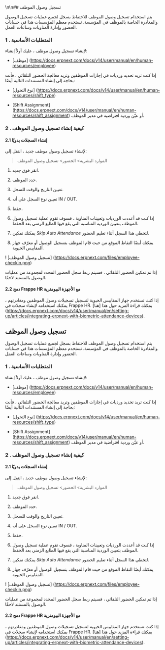 \n\n## تسجيل وصول الموظف

يتم استخدام تسجيل وصول الموظف للاحتفاظ بسجل لجميع عمليات تسجيل الوصول والمغادرة الخاصة بالموظف في المؤسسة. تستخدم معظم المؤسسات هذا في حسابات الحضور وإدارة المناوبات وساعات العمل.

### 1 \. المتطلبات الأساسية

لإنشاء تسجيل وصول موظف ، عليك أولاً إنشاء:

* [موظف] (https://docs.erpnext.com/docs/v14/user/manual/en/human-resources/employee)
    

إذا كنت تريد تحديد ورديات في إجازات الموظفين وتريد معالجة الحضور التلقائي ، فأنت بحاجة إلى إنشاء المستندات التالية أيضًا:

* [نوع التحول] (https://docs.erpnext.com/docs/v14/user/manual/en/human-resources/shift_type)
    
* [Shift Assignment] (https://docs.erpnext.com/docs/v14/user/manual/en/human-resources/shift_assignment) أو عيّن وردية افتراضية في مدير الموظف.
    

### 2 \. كيفية إنشاء تسجيل وصول الموظف

#### 2.1 إنشاء السجلات يدويًا

لإنشاء تسجيل وصول موظف جديد ، انتقل إلى:

> الموارد البشرية> الحضور> تسجيل وصول الموظف

1. انقر فوق جديد.
    
2. حدد الموظف.
    
3. تعيين التاريخ والوقت للسجل.
    
4. تعيين نوع السجل على أنه IN / OUT.
    
5. حفظ.
    
6. إذا كنت قد أعددت الورديات وتعيينات المناوبة ، فسوف تقوم عملية تسجيل وصول الموظف بتعيين الوردية المناسبة التي يقع فيها الطابع الزمني بعد الحفظ.
    
7. يمكنك تمكين _Skip Auto Attendance_ لتخطي هذا السجل أثناء تعليم الحضور.
    
8. يمكنك أيضًا التقاط الموقع من حيث قام الموظف بتسجيل الوصول أو معرّف جهاز المقاييس الحيوية.
    

! [تسجيل وصول الموظف] (https://docs.erpnext.com/files/employee-checkin.png)

إذا تم تمكين الحضور التلقائي ، فسيتم ربط سجل الحضور المحدد لمجموعة من عمليات الوصول بالمستند لاحقًا.

#### 2.2 دمج Frappe HR مع الأجهزة البيومترية

إذا كنت تستخدم جهاز المقاييس الحيوية لتسجيل تسجيلات وصول الموظفين ومغادرتهم ، يمكنك استخدامه لإنشاء سجلات في Frappe HR. يمكنك قراءة المزيد حول هذا [هنا] (https://docs.erpnext.com/docs/v14/user/manual/en/setting-up/articles/integrating-erpnext-with-biometric-attendance-devices).

## تسجيل وصول الموظف

يتم استخدام تسجيل وصول الموظف للاحتفاظ بسجل لجميع عمليات تسجيل الوصول والمغادرة الخاصة بالموظف في المؤسسة. تستخدم معظم المؤسسات هذا في حسابات الحضور وإدارة المناوبات وساعات العمل.

### 1 \. المتطلبات الأساسية

لإنشاء تسجيل وصول موظف ، عليك أولاً إنشاء:

* [موظف] (https://docs.erpnext.com/docs/v14/user/manual/en/human-resources/employee)
    

إذا كنت تريد تحديد ورديات في إجازات الموظفين وتريد معالجة الحضور التلقائي ، فأنت بحاجة إلى إنشاء المستندات التالية أيضًا:

* [نوع التحول] (https://docs.erpnext.com/docs/v14/user/manual/en/human-resources/shift_type)
    
* [Shift Assignment] (https://docs.erpnext.com/docs/v14/user/manual/en/human-resources/shift_assignment) أو عيّن وردية افتراضية في مدير الموظف.
    

### 2 \. كيفية إنشاء تسجيل وصول الموظف

#### 2.1 إنشاء السجلات يدويًا

لإنشاء تسجيل وصول موظف جديد ، انتقل إلى:

> الموارد البشرية> الحضور> تسجيل وصول الموظف

1. انقر فوق جديد.
    
2. حدد الموظف.
    
3. تعيين التاريخ والوقت للسجل.
    
4. تعيين نوع السجل على أنه IN / OUT.
    
5. حفظ.
    
6. إذا كنت قد أعددت الورديات وتعيينات المناوبة ، فسوف تقوم عملية تسجيل وصول الموظف بتعيين الوردية المناسبة التي يقع فيها الطابع الزمني بعد الحفظ.
    
7. يمكنك تمكين _Skip Auto Attendance_ لتخطي هذا السجل أثناء تعليم الحضور.
    
8. يمكنك أيضًا التقاط الموقع من حيث قام الموظف بتسجيل الوصول أو معرّف جهاز المقاييس الحيوية.
    

! [تسجيل وصول الموظف] (https://docs.erpnext.com/files/employee-checkin.png)

إذا تم تمكين الحضور التلقائي ، فسيتم ربط سجل الحضور المحدد لمجموعة من عمليات الوصول بالمستند لاحقًا.

#### 2.2 دمج Frappe HR مع الأجهزة البيومترية

إذا كنت تستخدم جهاز المقاييس الحيوية لتسجيل تسجيلات وصول الموظفين ومغادرتهم ، يمكنك استخدامه لإنشاء سجلات في Frappe HR. يمكنك قراءة المزيد حول هذا [هنا] (https://docs.erpnext.com/docs/v14/user/manual/en/setting-up/articles/integrating-erpnext-with-biometric-attendance-devices).